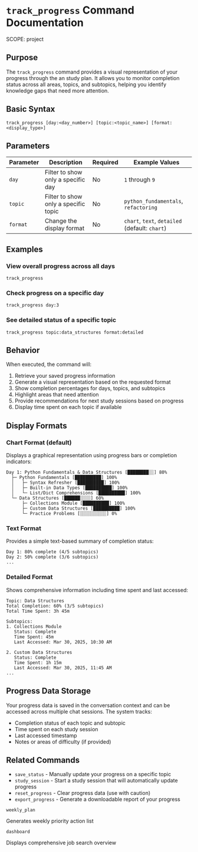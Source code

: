 # `track_progress` Command Documentation
SCOPE: project

## Purpose
The `track_progress` command provides a visual representation of your progress through the an study plan. It allows you to monitor completion status across all areas, topics, and subtopics, helping you identify knowledge gaps that need more attention.

## Basic Syntax
```
track_progress [day:<day_number>] [topic:<topic_name>] [format:<display_type>]
```

## Parameters

| Parameter | Description | Required | Example Values |
|-----------|-------------|----------|---------------|
| `day` | Filter to show only a specific day | No | `1` through `9` |
| `topic` | Filter to show only a specific topic | No | `python_fundamentals`, `refactoring` |
| `format` | Change the display format | No | `chart`, `text`, `detailed` (default: `chart`) |

## Examples

### View overall progress across all days
```
track_progress
```

### Check progress on a specific day
```
track_progress day:3
```

### See detailed status of a specific topic
```
track_progress topic:data_structures format:detailed
```

## Behavior

When executed, the command will:

1. Retrieve your saved progress information
2. Generate a visual representation based on the requested format
3. Show completion percentages for days, topics, and subtopics
4. Highlight areas that need attention
5. Provide recommendations for next study sessions based on progress
6. Display time spent on each topic if available

## Display Formats

### Chart Format (default)
Displays a graphical representation using progress bars or completion indicators:

```
Day 1: Python Fundamentals & Data Structures [████████░░] 80%
  ├─ Python Fundamentals [██████████] 100%
  │   ├─ Syntax Refresher [██████████] 100%
  │   ├─ Built-in Data Types [██████████] 100%
  │   └─ List/Dict Comprehensions [██████████] 100%
  └─ Data Structures [██████░░░░] 60%
      ├─ Collections Module [██████████] 100%
      ├─ Custom Data Structures [██████████] 100%
      └─ Practice Problems [░░░░░░░░░░] 0%
```

### Text Format
Provides a simple text-based summary of completion status:

```
Day 1: 80% complete (4/5 subtopics)
Day 2: 50% complete (3/6 subtopics)
...
```

### Detailed Format
Shows comprehensive information including time spent and last accessed:

```
Topic: Data Structures
Total Completion: 60% (3/5 subtopics)
Total Time Spent: 3h 45m

Subtopics:
1. Collections Module
   Status: Complete
   Time Spent: 45m
   Last Accessed: Mar 30, 2025, 10:30 AM

2. Custom Data Structures
   Status: Complete
   Time Spent: 1h 15m
   Last Accessed: Mar 30, 2025, 11:45 AM
...
```

## Progress Data Storage

Your progress data is saved in the conversation context and can be accessed across multiple chat sessions. The system tracks:

- Completion status of each topic and subtopic
- Time spent on each study session
- Last accessed timestamp
- Notes or areas of difficulty (if provided)

## Related Commands

- `save_status` - Manually update your progress on a specific topic
- `study_session` - Start a study session that will automatically update progress
- `reset_progress` - Clear progress data (use with caution)
- `export_progress` - Generate a downloadable report of your progress


```
weekly_plan
```
Generates weekly priority action list

```
dashboard
```
Displays comprehensive job search overview
